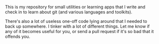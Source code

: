 This is my repository for small utilities or learning apps that I write and check in to learn about git (and various languages and toolkits).

There's also a lot of useless one-off code lying around that I needed to back up somewhere. I tinker with a lot of different things. Let me know if any of it becomes useful for you, or send a pull request if it's so bad that it offends you.

